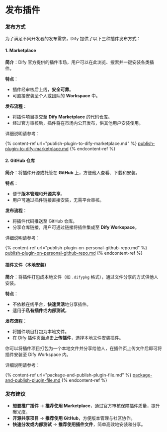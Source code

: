 # 发布插件

### 发布方式

为了满足不同开发者的发布需求，Dify 提供了以下三种插件发布方式：

#### **1. Marketplace**

**简介**：Dify 官方提供的插件市场，用户可以在此浏览、搜索并一键安装各类插件。

**特点**：

* 插件经审核后上线，**安全可靠**。
* 可直接安装至个人或团队的 **Workspace** 中。

**发布流程**：

* 将插件项目提交至 **Dify Marketplace** 的代码仓库。
* 经过官方审核后，插件将在市场内公开发布，供其他用户安装使用。

详细说明请参考：

{% content-ref url="publish-plugin-to-dify-marketplace.md" %}
[publish-plugin-to-dify-marketplace.md](publish-plugin-to-dify-marketplace.md)
{% endcontent-ref %}

#### 2. **GitHub 仓库**

**简介**：将插件开源或托管在 **GitHub** 上，方便他人查看、下载和安装。

**特点**：

* 便于**版本管理**和**开源共享**。
* 用户可通过插件链接直接安装，无需平台审核。

**发布流程**：

* 将插件代码推送至 GitHub 仓库。
* 分享仓库链接，用户可通过链接将插件集成至 **Dify Workspace**。

详细说明请参考：

{% content-ref url="publish-plugin-on-personal-github-repo.md" %}
[publish-plugin-on-personal-github-repo.md](publish-plugin-on-personal-github-repo.md)
{% endcontent-ref %}

#### 插件文件（本地安装）

**简介**：将插件打包成本地文件（如 `.difypkg` 格式），通过文件分享的方式供他人安装。

**特点**：

* 不依赖在线平台，**快速灵活**地分享插件。
* 适用于**私有插件**或**内部测试**。

**发布流程**：

* 将插件项目打包为本地文件。
* 在 Dify 插件页面点击**上传插件**，选择本地文件安装插件。

你可以将插件项目打包为一个本地文件并分享给他人，在插件页上传文件后即可将插件安装至 Dify Workspace 内。

详细说明请参考：

{% content-ref url="package-and-publish-plugin-file.md" %}
[package-and-publish-plugin-file.md](package-and-publish-plugin-file.md)
{% endcontent-ref %}

### **发布建议**

* **想要推广插件** → **推荐使用 Marketplace**，通过官方审核保障插件质量，提升曝光度。
* **开源共享项目** → **推荐使用 GitHub**，方便版本管理与社区协作。
* **快速分发或内部测试** → **推荐使用插件文件**，简单高效地安装和分享。



